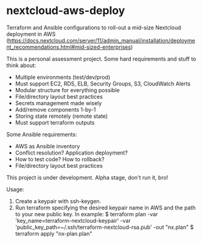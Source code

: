 # nextcloud-aws-deploy
Terraform and Ansible configurations to roll-out a mid-size Nextcloud deployment in AWS
(https://docs.nextcloud.com/server/11/admin_manual/installation/deployment_recommendations.html#mid-sized-enterprises)

This is a personal assessment project. Some hard requirements and stuff to think about:

* Multiple environments (test/dev/prod)
* Must support EC2, RDS, ELB, Security Groups, S3, CloudWatch Alerts
* Modular structure for everything possible
* File/directory layout best practices
* Secrets management made wisely
* Add/remove components 1-by-1
* Storing state remotely (remote state)
* Must support terraform outputs

Some Ansible requirements:

* AWS as Ansible inventory
* Conflict resolution? Application deployment? 
* How to test code? How to rollback?
* File/directory layout best practices

This project is under development. Alpha stage, don't run it, bro!

Usage:
1. Create a keypair with ssh-keygen.
2. Run terraform specifying the desired keypair name in AWS and the path to your new public key. In example:
$ terraform plan -var 'key_name=terraform-nextcloud-keypair' -var 'public_key_path=~/.ssh/terraform-nextcloud-rsa.pub' -out "nx.plan"
$ terraform apply "nx-plan.plan"
